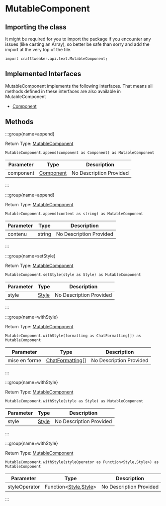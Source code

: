 # MutableComponent

## Importing the class

It might be required for you to import the package if you encounter any issues (like casting an Array), so better be safe than sorry and add the import at the very top of the file.
```zenscript
import crafttweaker.api.text.MutableComponent;
```


## Implemented Interfaces
MutableComponent implements the following interfaces. That means all methods defined in these interfaces are also available in MutableComponent

- [Component](/vanilla/api/text/Component)

## Methods

:::group{name=append}

Return Type: [MutableComponent](/vanilla/api/text/MutableComponent)

```zenscript
MutableComponent.append(component as Component) as MutableComponent
```

| Parameter | Type                                     | Description             |
| --------- | ---------------------------------------- | ----------------------- |
| component | [Component](/vanilla/api/text/Component) | No Description Provided |


:::

:::group{name=append}

Return Type: [MutableComponent](/vanilla/api/text/MutableComponent)

```zenscript
MutableComponent.append(content as string) as MutableComponent
```

| Parameter | Type   | Description             |
| --------- | ------ | ----------------------- |
| contenu   | string | No Description Provided |


:::

:::group{name=setStyle}

Return Type: [MutableComponent](/vanilla/api/text/MutableComponent)

```zenscript
MutableComponent.setStyle(style as Style) as MutableComponent
```

| Parameter | Type                             | Description             |
| --------- | -------------------------------- | ----------------------- |
| style     | [Style](/vanilla/api/text/Style) | No Description Provided |


:::

:::group{name=withStyle}

Return Type: [MutableComponent](/vanilla/api/text/MutableComponent)

```zenscript
MutableComponent.withStyle(formatting as ChatFormatting[]) as MutableComponent
```

| Parameter     | Type                                                 | Description             |
| ------------- | ---------------------------------------------------- | ----------------------- |
| mise en forme | [ChatFormatting](/vanilla/api/text/ChatFormatting)[] | No Description Provided |


:::

:::group{name=withStyle}

Return Type: [MutableComponent](/vanilla/api/text/MutableComponent)

```zenscript
MutableComponent.withStyle(style as Style) as MutableComponent
```

| Parameter | Type                             | Description             |
| --------- | -------------------------------- | ----------------------- |
| style     | [Style](/vanilla/api/text/Style) | No Description Provided |


:::

:::group{name=withStyle}

Return Type: [MutableComponent](/vanilla/api/text/MutableComponent)

```zenscript
MutableComponent.withStyle(styleOperator as Function<Style,Style>) as MutableComponent
```

| Parameter     | Type                                                                                          | Description             |
| ------------- | --------------------------------------------------------------------------------------------- | ----------------------- |
| styleOperator | Function&lt;[Style](/vanilla/api/text/Style),[Style](/vanilla/api/text/Style)&gt; | No Description Provided |


:::


